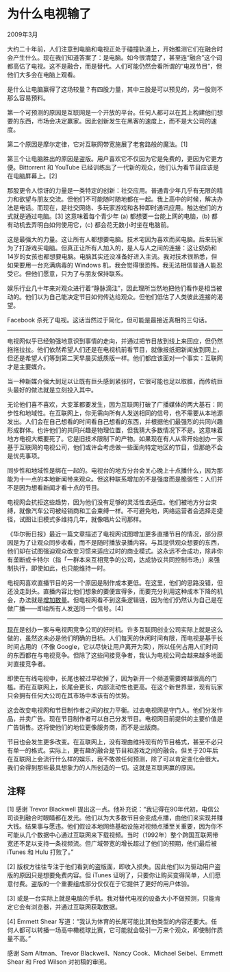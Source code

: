 
# 为什么电视输了

2009年3月

大约二十年前，人们注意到电脑和电视正处于碰撞轨道上，开始推测它们在融合时会产生什么。现在我们知道答案了：是电脑。如今很清楚了，甚至连“融合”这个词都高估了电视。这不是融合，而是替代。人们可能仍然会看所谓的“电视节目”，但他们大多会在电脑上观看。

是什么让电脑赢得了这场较量？有四股力量，其中三股是可以预见的，另一股则不那么容易预料。

第一个可预测的原因是互联网是一个开放的平台。任何人都可以在其上构建他们想要的东西，市场会决定赢家。因此创新发生在黑客的速度上，而不是大公司的速度。

第二个原因是摩尔定律，它对互联网带宽施展了老套路般的魔法。[1]

第三个让电脑胜出的原因是盗版。用户喜欢它不仅因为它是免费的，更因为它更方便。Bittorrent 和 YouTube 已经训练出了一代新的观众，他们认为看节目应该是在电脑屏幕上。[2]

那股更令人惊讶的力量是一类特定的创新：社交应用。普通青少年几乎有无限的精力和欲望与朋友交流。但他们不可能随时随地都在一起。我上高中的时候，解决办法是电话。而现在，是社交网络、多玩家游戏和各种即时通讯应用。触达他们的方式就是通过电脑。[3] 这意味着每个青少年 (a) 都想要一台能上网的电脑，(b) 都有动机去弄明白如何使用它，(c) 都会花无数小时坐在电脑前。

这是最强大的力量。这让所有人都想要电脑。技术宅因为喜欢而买电脑。后来玩家为了打游戏买电脑。但真正让所有人加入的，是人与人之间的连接：这让奶奶和14岁的女孩也都想要电脑。电脑其实还没准备好进入主流。我对技术很熟悉，但如果要用一台充满病毒的 Windows 机，我会觉得很恐怖。我无法相信普通人能忍受它。但他们愿意，只为了与朋友保持联系。

娱乐行业几十年来对观众进行着“静脉滴注”，因此理所当然地把他们看作是相当被动的。他们以为自己能决定节目如何传达给观众。但他们低估了人类彼此连接的渴望。

Facebook 杀死了电视。这话当然过于简化，但可能是最接近真相的三句话。

___

电视网似乎已经勉强地意识到事情的走向，并通过把节目放到线上来回应，但仍然拖拖拉拉。他们依然希望人们还是在电视机前看节目，就像报纸把新闻放到网上，但还是希望人们等到第二天早晨买纸质版一样。他们都应该面对一个事实：互联网才是主要媒介。

当一种新媒介强大到足以让既有巨头感到紧张时，它很可能也足以取胜，而传统巨头最好的做法就是立刻投入其中。

无论他们喜不喜欢，大变革都要发生，因为互联网打破了广播媒体的两大基石：同步性和地域性。在互联网上，你无需向所有人发送相同的信号，也不需要从本地源发出。人们会在自己想看的时间看自己想看的东西，并根据他们最强烈的共同兴趣形成群体。也许他们的共同兴趣是物理位置，但我猜大多数情况下不是。这意味着地方电视大概要死了。它是旧技术限制下的产物。如果现在有人从零开始创办一家基于互联网的电视公司，他们或许会考虑做一些面向特定地区的节目，但那绝不会是优先事项。

同步性和地域性是绑在一起的。电视台的地方分台会关心晚上十点播什么，因为那能为十一点的本地新闻带来观众。但这种联系增加的不是强度而是脆弱性：人们并不是因为想看新闻才看十点的节目。

电视网会抗拒这些趋势，因为他们没有足够的灵活性去适应。他们被地方分台束缚，就像汽车公司被经销商和工会束缚一样。不可避免地，网络运营者会选择走捷径，试图让旧模式多维持几年，就像唱片公司那样。

《华尔街日报》最近一篇文章描述了电视网试图增加更多直播节目的情况，部分原因是为了让观众同步收看，而不是随时播放录播内容。与其提供观众想要的东西，他们却在试图强迫观众改变习惯来适应过时的商业模式。这永远不会成功，除非你有垄断或卡特尔（指「一群本来互相竞争的公司，达成协议共同控制市场」）来强制执行，即使如此，也只能维持一时。

电视网喜欢直播节目的另一个原因是制作成本更低。在这里，他们的思路没错，但还没走到头。直播内容比他们想象的要便宜得多，而要充分利用这种成本下降的机会，办法就是[增加数量](http://justin.tv)。但电视网看不到这条逻辑链，因为他们仍然认为自己是在做广播——即给所有人发送同一个信号。[4]

___

[现在](https://hijiangchuan.com/paulgraham/099-Why-to-Start-a-Startup-in-a-Bad-Economy)是创办一家与电视网竞争公司的好时机。许多互联网创业公司实际上就是这么做的，虽然这未必是他们明确的目标。人们每天的休闲时间有限，而电视是基于长时间占用的（不像 Google，它以尽快让用户离开为荣），所以任何占用人们时间的东西都在与电视竞争。但除了这些间接竞争者，我认为电视公司会越来越多地面对直接竞争者。

即使在有线电视中，长尾也被过早砍掉了，因为新开一个频道需要跨越很高的门槛。而在互联网上，长尾会更长，内部流动性也更高。在这个新世界里，现有玩家只会拥有任何大公司在其市场中本该有的优势。

这会改变电视网和节目制作者之间的权力平衡。过去电视网是守门人。他们分发作品，并卖广告。现在节目制作者可以自己分发节目。电视网目前提供的主要价值是广告销售。这将使他们的地位更像服务商，而不是出版商。

节目也会发生更多改变。在互联网上，没有理由维持现有的节目格式，甚至不必只有单一的格式。实际上，更有趣的融合是节目和游戏之间的融合。但关于20年后在互联网上会流行什么样的娱乐，我不敢做任何预测，除了可以肯定变化会很大。我们会得到那些最具想象力的人所创造的一切。这就是互联网赢的原因。

## 注释

[1] 感谢 Trevor Blackwell 提出这一点。他补充说：“我记得在90年代初，电信公司谈到融合时眼睛都在发光。他们以为大多数节目会变成点播，由他们来实现并赚大钱。结果事与愿违。他们假设本地网络基础设施对视频点播至关重要，因为你不可能从几个数据中心通过互联网来下载视频。当时（1992年）整个跨国互联网带宽还不足以支持一条视频流。但广域带宽的增长超过了他们的预期，他们最后被 iTunes 和 Hulu 打败了。”

[2] 版权方往往专注于他们看到的盗版面，即收入损失。因此他们以为驱动用户盗版的原因只是想要免费内容。但 iTunes 证明了，只要你让购买变得简单，人们愿意付费。盗版的一个重要组成部分仅仅在于它提供了更好的用户体验。

[3] 或是一台实际上就是电脑的手机。我对替代电视的设备大小不做预测，只能肯定它会有浏览器，并通过互联网获取数据。

[4] Emmett Shear 写道：“我认为体育的长尾可能比其他类型的内容还要大。任何人都可以转播一场高中橄榄球比赛，它可能就会吸引一万来个观众，即使制作质量不高。”

感谢 Sam Altman、Trevor Blackwell、Nancy Cook、Michael Seibel、Emmett Shear 和 Fred Wilson 对初稿的审阅。

